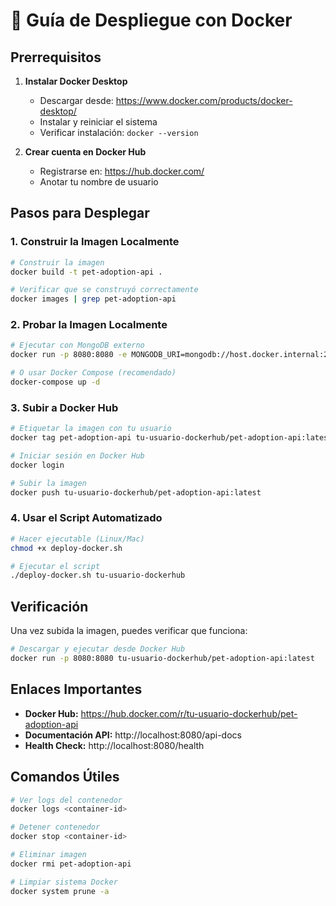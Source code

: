 # 🐳 Guía de Despliegue con Docker

## Prerrequisitos

1. **Instalar Docker Desktop**
   - Descargar desde: https://www.docker.com/products/docker-desktop/
   - Instalar y reiniciar el sistema
   - Verificar instalación: `docker --version`

2. **Crear cuenta en Docker Hub**
   - Registrarse en: https://hub.docker.com/
   - Anotar tu nombre de usuario

## Pasos para Desplegar

### 1. Construir la Imagen Localmente

```bash
# Construir la imagen
docker build -t pet-adoption-api .

# Verificar que se construyó correctamente
docker images | grep pet-adoption-api
```

### 2. Probar la Imagen Localmente

```bash
# Ejecutar con MongoDB externo
docker run -p 8080:8080 -e MONGODB_URI=mongodb://host.docker.internal:27017/pet-adoption-db pet-adoption-api

# O usar Docker Compose (recomendado)
docker-compose up -d
```

### 3. Subir a Docker Hub

```bash
# Etiquetar la imagen con tu usuario
docker tag pet-adoption-api tu-usuario-dockerhub/pet-adoption-api:latest

# Iniciar sesión en Docker Hub
docker login

# Subir la imagen
docker push tu-usuario-dockerhub/pet-adoption-api:latest
```

### 4. Usar el Script Automatizado

```bash
# Hacer ejecutable (Linux/Mac)
chmod +x deploy-docker.sh

# Ejecutar el script
./deploy-docker.sh tu-usuario-dockerhub
```

## Verificación

Una vez subida la imagen, puedes verificar que funciona:

```bash
# Descargar y ejecutar desde Docker Hub
docker run -p 8080:8080 tu-usuario-dockerhub/pet-adoption-api:latest
```

## Enlaces Importantes

- **Docker Hub:** https://hub.docker.com/r/tu-usuario-dockerhub/pet-adoption-api
- **Documentación API:** http://localhost:8080/api-docs
- **Health Check:** http://localhost:8080/health

## Comandos Útiles

```bash
# Ver logs del contenedor
docker logs <container-id>

# Detener contenedor
docker stop <container-id>

# Eliminar imagen
docker rmi pet-adoption-api

# Limpiar sistema Docker
docker system prune -a
```
